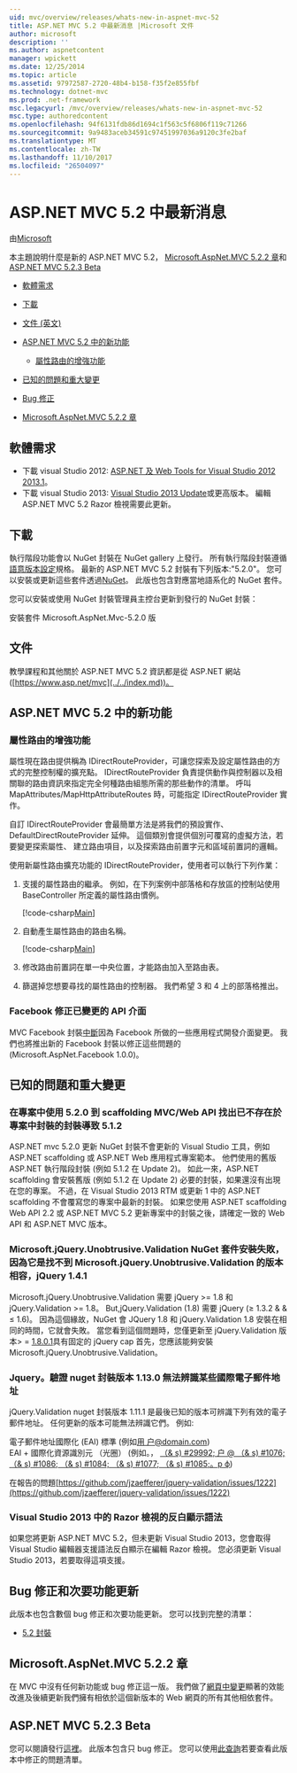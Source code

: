 ```yaml
---
uid: mvc/overview/releases/whats-new-in-aspnet-mvc-52
title: ASP.NET MVC 5.2 中最新消息 |Microsoft 文件
author: microsoft
description: ''
ms.author: aspnetcontent
manager: wpickett
ms.date: 12/25/2014
ms.topic: article
ms.assetid: 97972587-2720-48b4-b158-f35f2e855fbf
ms.technology: dotnet-mvc
ms.prod: .net-framework
msc.legacyurl: /mvc/overview/releases/whats-new-in-aspnet-mvc-52
msc.type: authoredcontent
ms.openlocfilehash: 94f6131fdb86d1694c1f563c5f6806f119c71266
ms.sourcegitcommit: 9a9483aceb34591c97451997036a9120c3fe2baf
ms.translationtype: MT
ms.contentlocale: zh-TW
ms.lasthandoff: 11/10/2017
ms.locfileid: "26504097"
---
```

<a name="whats-new-in-aspnet-mvc-52"></a>ASP.NET MVC 5.2 中最新消息
====================
由[Microsoft](https://github.com/microsoft)

本主題說明什麼是新的 ASP.NET MVC 5.2， [Microsoft.AspNet.MVC 5.2.2 章](#52)和[ASP.NET MVC 5.2.3 Beta](#mvc523Beta)

- [軟體需求](#softRequire)
- [下載](#download)
- [文件 (英文)](#documentation)
- [ASP.NET MVC 5.2 中的新功能](#new-features)

    - [屬性路由的增強功能](#attributerouting)
- [已知的問題和重大變更](#knownbreakingchanges)
- [Bug 修正](#bug-fixes)
- [Microsoft.AspNet.MVC 5.2.2 章](#52)

<a id="softRequire"></a>
## <a name="software-requirements"></a>軟體需求

- 下載 visual Studio 2012: [ASP.NET 及 Web Tools for Visual Studio 2012 2013.1](https://go.microsoft.com/fwlink/?LinkId=390062)。
- 下載 visual Studio 2013: [Visual Studio 2013 Update](https://go.microsoft.com/fwlink/?LinkId=390064)或更高版本。 編輯 ASP.NET MVC 5.2 Razor 檢視需要此更新。

<a id="download"></a>
## <a name="download"></a>下載

執行階段功能會以 NuGet 封裝在 NuGet gallery 上發行。 所有執行階段封裝遵循[語意版本設定](http://semver.org/)規格。 最新的 ASP.NET MVC 5.2 封裝有下列版本:"5.2.0"。 您可以安裝或更新這些套件透過[NuGet](http://www.nuget.org/packages/Microsoft.AspNet.Mvc/)。 此版也包含對應當地語系化的 NuGet 套件。

您可以安裝或使用 NuGet 封裝管理員主控台更新到發行的 NuGet 封裝：

安裝套件 Microsoft.AspNet.Mvc-5.2.0 版

<a id="documentation"></a>
## <a name="documentation"></a>文件

教學課程和其他關於 ASP.NET MVC 5.2 資訊都是從 ASP.NET 網站 ([https://www.asp.net/mvc](../../index.md))。

<a id="new-features"></a>
## <a name="new-features-in-aspnet-mvc-52"></a>ASP.NET MVC 5.2 中的新功能

<a id="attributerouting"></a>
### <a name="attribute-routing-improvements"></a>屬性路由的增強功能

屬性現在路由提供稱為 IDirectRouteProvider，可讓您探索及設定屬性路由的方式的完整控制權的擴充點。 IDirectRouteProvider 負責提供動作與控制器以及相關聯的路由資訊來指定完全何種路由組態所需的那些動作的清單。 呼叫 MapAttributes/MapHttpAttributeRoutes 時，可能指定 IDirectRouteProvider 實作。

自訂 IDirectRouteProvider 會最簡單方法是將我們的預設實作、 DefaultDirectRouteProvider 延伸。 這個類別會提供個別可覆寫的虛擬方法，若要變更探索屬性、 建立路由項目，以及探索路由前置字元和區域前置詞的邏輯。

使用新屬性路由擴充功能的 IDirectRouteProvider，使用者可以執行下列作業：

1. 支援的屬性路由的繼承。 例如，在下列案例中部落格和存放區的控制站使用 BaseController 所定義的屬性路由慣例。 

    [!code-csharp[Main](whats-new-in-aspnet-mvc-52/samples/sample1.cs)]
2. 自動產生屬性路由的路由名稱。 

    [!code-csharp[Main](whats-new-in-aspnet-mvc-52/samples/sample2.cs)]
3. 修改路由前置詞在單一中央位置，才能路由加入至路由表。
4. 篩選掉您想要尋找的屬性路由的控制器。 我們希望 3 和 4 上的部落格推出。

### <a name="facebook-fixes-for-changed-api-surface"></a>Facebook 修正已變更的 API 介面

MVC Facebook 封裝[中斷](https://aspnetwebstack.codeplex.com/workitem/list/advanced?keyword=&amp;status=All&amp;type=All&amp;priority=All&amp;release=v5.2%20RC&amp;assignedTo=All&amp;component=Facebook&amp;sortField=AssignedTo&amp;sortDirection=Ascending&amp;page=0&amp;reasonClosed=All)因為 Facebook 所做的一些應用程式開發介面變更。 我們也將推出新的 Facebook 封裝以修正這些問題的 (Microsoft.AspNet.Facebook 1.0.0)。

<a id="knownbreakingchanges"></a>
## <a name="known-issues-and-breaking-changes"></a>已知的問題和重大變更

### <a name="scaffolding-mvcweb-api-into-a-project-with-520-packages-results-in-512-packages-for-ones-that-dont-already-exist-in-the-project"></a>在專案中使用 5.2.0 到 scaffolding MVC/Web API 找出已不存在於專案中封裝的封裝導致 5.1.2

ASP.NET mvc 5.2.0 更新 NuGet 封裝不會更新的 Visual Studio 工具，例如 ASP.NET scaffolding 或 ASP.NET Web 應用程式專案範本。 他們使用的舊版 ASP.NET 執行階段封裝 (例如 5.1.2 在 Update 2)。 如此一來，ASP.NET scaffolding 會安裝舊版 (例如 5.1.2 在 Update 2) 必要的封裝，如果還沒有出現在您的專案。 不過，在 Visual Studio 2013 RTM 或更新 1 中的 ASP.NET scaffolding 不會覆寫您的專案中最新的封裝。 如果您使用 ASP.NET scaffolding Web API 2.2 或 ASP.NET MVC 5.2 更新專案中的封裝之後，請確定一致的 Web API 和 ASP.NET MVC 版本。

### <a name="microsoftjqueryunobtrusivevalidation-nuget-package-installation-fails-because-it-is-unable-to-find-a-version-of-microsoftjqueryunobtrusivevalidation-compatible-to-jquery-141"></a>Microsoft.jQuery.Unobtrusive.Validation NuGet 套件安裝失敗，因為它是找不到 Microsoft.jQuery.Unobtrusive.Validation 的版本相容，jQuery 1.4.1

Microsoft.jQuery.Unobtrusive.Validation 需要 jQuery &gt;= 1.8 和 jQuery.Validation &gt;= 1.8。 But,jQuery.Validation (1.8) 需要 jQuery (&#8805; 1.3.2 &amp; &amp; &#8804; 1.6)。 因為這個緣故，NuGet 會 JQuery 1.8 和 jQuery.Validation 1.8 安裝在相同的時間，它就會失敗。 當您看到這個問題時，您僅更新至 jQuery.Validation 版本&gt; =  [1.8.0.1](https://www.nuget.org/packages/jQuery.Validation/1.8.0.1)具有固定的 jQuery cap 首先，您應該能夠安裝Microsoft.jQuery.Unobtrusive.Validation。

### <a name="the-jqueryvalidation-nuget-package-version-1130-does-not-recognize-some-international-email-addresses"></a>Jquery。驗證 nuget 封裝版本 1.13.0 無法辨識某些國際電子郵件地址

jQuery.Validation nuget 封裝版本 1.11.1 是最後已知的版本可辨識下列有效的電子郵件地址。 任何更新的版本可能無法辨識它們。 例如: 

電子郵件地址國際化 (EAI) 標準 (例如[&#29992; &#25143;@domain.com](mailto:&#29992;&#25143;@domain.com))   
 EAI + 國際化資源識別元 （光圈） (例如。， [（& s) #29992; &#25143; @ （& s) #1076; （& s) #1086; （& s) #1084; （& s) #1077; （& s) #1085;。&#1088; &#1092;](mailto:&#29992;&#25143;@&#1076;&#1086;&#1084;&#1077;&#1085;.&#1088;&#1092;))

在報告的問題[https://github.com/jzaefferer/jquery-validation/issues/1222](https://github.com/jzaefferer/jquery-validation/issues/1222)

### <a name="syntax-highlighting-for-razor-views-in-visual-studio-2013"></a>Visual Studio 2013 中的 Razor 檢視的反白顯示語法

如果您將更新 ASP.NET MVC 5.2，但未更新 Visual Studio 2013，您會取得 Visual Studio 編輯器支援語法反白顯示在編輯 Razor 檢視。 您必須更新 Visual Studio 2013，若要取得這項支援。

<a id="bug-fixes"></a>
## <a name="bug-fixes-and-minor-feature-updates"></a>Bug 修正和次要功能更新

此版本也包含數個 bug 修正和次要功能更新。 您可以找到完整的清單：

- [5.2 封裝](https://aspnetwebstack.codeplex.com/workitem/list/advanced?keyword=&amp;status=Closed&amp;type=All&amp;priority=All&amp;release=v5.2%20RC&amp;assignedTo=All&amp;component=MVC&amp;sortField=AssignedTo&amp;sortDirection=Ascending&amp;page=0&amp;reasonClosed=Fixed)

<a id="52"></a>
## <a name="microsoftaspnetmvc-522"></a>Microsoft.AspNet.MVC 5.2.2 章

在 MVC 中沒有任何新功能或 bug 修正這一版。 我們做了[網頁中變更](https://blogs.msdn.com/b/webdev/archive/2014/07/28/announcing-the-beta-release-of-web-pages-3-2-1.aspx)顯著的效能改進及後續更新我們擁有相依於這個新版本的 Web 網頁的所有其他相依套件。

<a id="mvc523Beta"></a>
## <a name="aspnet-mvc-523-beta"></a>ASP.NET MVC 5.2.3 Beta

您可以閱讀發行[這裡](https://blogs.msdn.com/b/webdev/archive/2014/12/17/asp-net-mvc-5-2-3-web-pages-5-2-3-and-web-api-5-2-3-beta-releases.aspx)。 此版本包含只 bug 修正。 您可以使用[此查詢](https://aspnetwebstack.codeplex.com/workitem/list/advanced?keyword=&amp;status=Closed&amp;type=All&amp;priority=All&amp;release=v5.2.3%20Beta&amp;assignedTo=All&amp;component=MVC&amp;sortField=LastUpdatedDate&amp;sortDirection=Descending&amp;page=0&amp;reasonClosed=Fixed)若要查看此版本中修正的問題清單。
